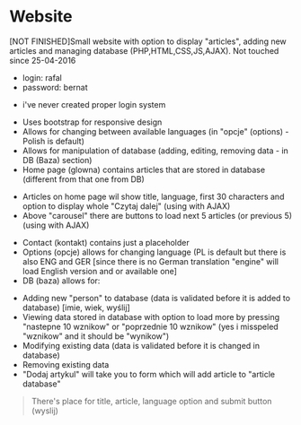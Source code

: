 # Website
[NOT FINISHED]Small website with option to display "articles", adding new articles and managing database (PHP,HTML,CSS,JS,AJAX).
Not touched since 25-04-2016

- login: rafal
- password: bernat
 + i've never created proper login system
- Uses bootstrap for responsive design
- Allows for changing between available languages (in "opcje" (options) - Polish is default)
- Allows for manipulation of database (adding, editing, removing data - in DB (Baza) section)
- Home page (glowna) contains articles that are stored in database (different from that one from DB)
 + Articles on home page wil show title, language, first 30 characters and option to display whole "Czytaj dalej" (using with AJAX)
 + Above "carousel" there are buttons to load next 5 articles (or previous 5)(using with AJAX)
- Contact (kontakt) contains just a placeholder
- Options (opcje) allows for changing language (PL is default but there is also ENG and GER [since there is no German translation "engine" will load English version and or available one]
- DB (baza) allows for:
 + Adding new "person" to database (data is validated before it is added to database) [imie, wiek, wyślij]
 + Viewing data stored in database with option to load more by pressing "nastepne 10 wznikow" or "poprzednie 10 wznikow" (yes i misspeled "wznikow" and it should be "wynikow")
 + Modifying existing data (data is validated before it is changed in database)
 + Removing existing data
 + "Dodaj artykul" will take you to form which will add article to "article database"
  >There's place for title, article, language option and submit button (wyslij)
 

